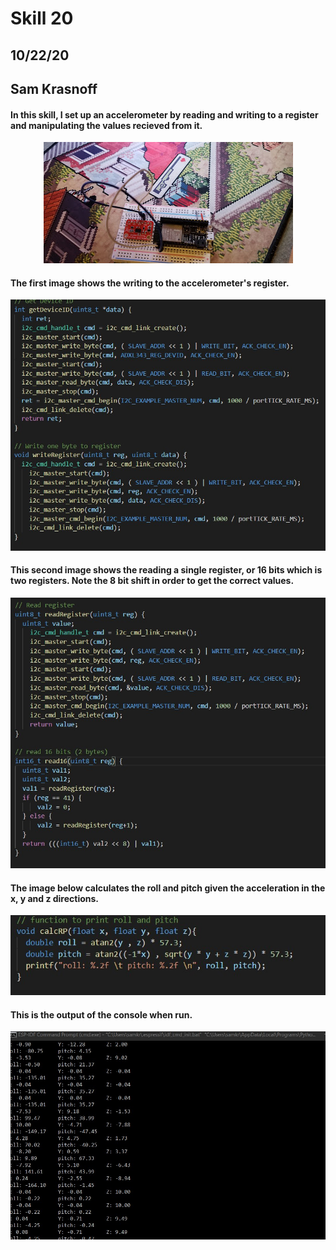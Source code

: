 <h1>Skill 20 </h1>
<h2>10/22/20</h2>
<h2>Sam Krasnoff</h2>

<h4>In this skill, I set up an accelerometer by reading and writing to a register and manipulating the values recieved from it.</h4>

<center>

![Image](./Images/Wiring.jpg)
</center>
<h4>The first image shows the writing to the accelerometer's register.</h4>
<center>

![Image](./Images/Code1.jpg)
</center>
<h4>This second image shows the reading a single register, or 16 bits which is two registers. Note the 8 bit shift in order to get the correct values.</h4>
<center>

![Image](./Images/Code2.jpg)
</center>
<h4>The image below calculates the roll and pitch given the acceleration in the x, y and z directions.</h4>
<center>

![Image](./Images/Code3.jpg)
</center>
<h4>This is the output of the console when run.</h4>
<center>

![Image](./Images/Console.jpg)
</center>